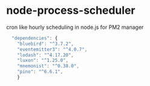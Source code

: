 # node-process-scheduler
cron like hourly scheduling in node.js for PM2 manager


```javascript
  "dependencies": {
    "bluebird": "^3.7.2",
    "eventemitter3": "^4.0.7",
    "lodash": "^4.17.20",
    "luxon": "^1.25.0",
    "mnemonist": "^0.38.0",
    "pino": "^6.6.1",
    }
```
